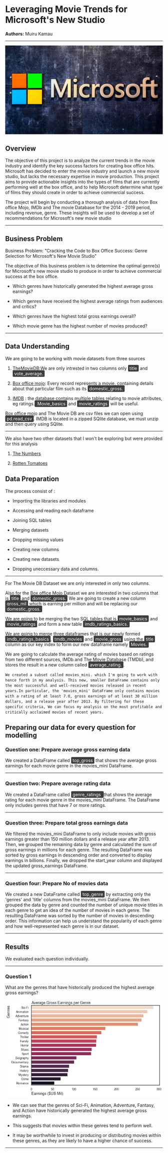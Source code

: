 # Leveraging Movie Trends for Microsoft's New Studio

**Authors:** Muiru Kamau

***

![microsoft](images/msft-microsoft-logo-2-3.webp)

## Overview

The objective of this project is to analyze the current trends in the movie industry and identify the key success factors for creating box office hits. Microsoft has decided to enter the movie industry and launch a new movie studio, but lacks the necessary expertise in movie production. This project aims to provide actionable insights into the types of films that are currently performing well at the box office, and to help Microsoft determine what type of films they should create in order to achieve commercial success.

The project will begin by conducting a thorough analysis of data from Box office Mojo, IMDb and The movie Database for the 2014 - 2019 period, including revenue, genre. These insights will be used to develop a set of recommendations for Microsoft's new movie studio

***

## Business Problem



Business Problem: "Cracking the Code to Box Office Success: Genre Selection for Microsoft's New Movie Studio"

The objective of this business problem is to determine the optimal genre(s) for Microsoft's new movie studio to produce in order to achieve commercial success at the box office.

* Which genres have historically generated the highest average gross earnings?

 * Which genres have received the highest average ratings from audiences and critics?

* Which genres have the highest total gross earnings overall?

* Which movie genre has the highest number of movies produced?

***


## Data Understanding

We are going to be working with movie datasets from three sources

1. [TheMovieDB](https://www.themoviedb.org/):We are only intrested in two columns only <span style="background-color: #3d3d3d; color: #ffffff; padding: 2px 5px; border-radius: 3px;">title</span> and <span style="background-color: #3d3d3d; color: #ffffff; padding: 2px 5px; border-radius: 3px;">vote_average.</span>


2. [Box office mojo](https://www.boxofficemojo.com/): Every record represents a movie, containing details about that particular film such as its <span style="background-color: #3d3d3d; color: #ffffff; padding: 2px 5px; border-radius: 3px;">domestic_gross.</span>


 3. [IMDB](https://www.imdb.com/) : the database contains multiple tables relating to movie attributes, eg ratings.<span style="background-color: #3d3d3d; color: #ffffff; padding: 2px 5px; border-radius: 3px;"> Movie_basics</span> and  <span style="background-color: #3d3d3d; color: #ffffff; padding: 2px 5px; border-radius: 3px;">movie_ratings</span> will be useful.

Box office mojo and The Movie DB are csv files we can open using <span style="background-color: #3d3d3d; color: #ffffff; padding: 2px 5px; border-radius: 3px;">pd.read_csv</span>. IMDB is located in a zipped SQlite database, we must unzip and then query using SQlite.

***

We also have two other datasets that I won't be exploring but were provided for this analysis
 
   1. [The Numbers](https://www.the-numbers.com/)

 2. [Rotten Tomatoes](https://www.rottentomatoes.com/)

## Data Preparation

The process consist of :

* Importing the libraries and modules

* Accessing and reading each dataframe

* Joining SQL tables

* Merging datasets

* Dropping missing values

* Creating new columns

* Creating new datasets

* Dropping uneccessary data and columns.

***

For The Movie DB Dataset we are only interested in only two columns.

Also for the Box office Mojo Dataset we are interested in two columns that is <span style="background-color: #3d3d3d; color: #ffffff; padding: 2px 5px; border-radius: 3px;">title</span> and <span style="background-color: #3d3d3d; color: #ffffff; padding: 2px 5px; border-radius: 3px;">domestic_gross.</span> We are going to create a new column <span style="background-color: #3d3d3d; color: #ffffff; padding: 2px 5px; border-radius: 3px;">gross_mil</span> which is earning per million and will be replacing our <span style="background-color: #3d3d3d; color: #ffffff; padding: 2px 5px; border-radius: 3px;">domestic_gross.</span>

We are going to be merging the two SQL tables that is <span style="background-color: #3d3d3d; color: #ffffff; padding: 2px 5px; border-radius: 3px;">movie_basics</span> and <span style="background-color: #3d3d3d; color: #ffffff; padding: 2px 5px; border-radius: 3px;">movie_ratings</span> and form a new table <span style="background-color: #3d3d3d; color: #ffffff; padding: 2px 5px; border-radius: 3px;">imdb_ratings_basics.</span>

We are going to merge three dataframes that is our newly formed <span style="background-color: #3d3d3d; color: #ffffff; padding: 2px 5px; border-radius: 3px;">imdb_ratings_basics</span>, <span style="background-color: #3d3d3d; color: #ffffff; padding: 2px 5px; border-radius: 3px;">tmdb_movies</span> and <span style="background-color: #3d3d3d; color: #ffffff; padding: 2px 5px; border-radius: 3px;">movie_gross</span> using the <span style="background-color: #3d3d3d; color: #ffffff; padding: 2px 5px; border-radius: 3px;">title</span> column as our key index to form our new dataframe namely <span style="background-color: #3d3d3d; color: #ffffff; padding: 2px 5px; border-radius: 3px;">Movies.</span>

We are going to calculate the average rating of movies based on ratings from two different sources, IMDb and The Movie Database (TMDb), and stores the result in a new column called <span style="background-color: #3d3d3d; color: #ffffff; padding: 2px 5px; border-radius: 3px;">average_rating.</span>.

`We created a subset called movies_mini. which I'm going to work with hence forth in my analysis. This new, smaller DataFrame contains only the most successful and well-received movies released in recent years.In particular, the 'movies_mini' DataFrame only contains movies with a rating of at least 7.0, gross earnings of at least 30 million dollars, and a release year after 2013. By filtering for these specific criteria, We can focus my analysis on the most profitable and critically acclaimed movies of recent years.`

## Preparing our data for every question for modelling

### Question one: Prepare average gross earning data


We created a DataFrame called <span style="background-color: #3d3d3d; color: #ffffff; padding: 2px 5px; border-radius: 3px;">top_gross</span> that shows the average gross earnings for each movie genre in the movies_mini DataFrame.

***
### Question two: Prepare average rating data


We created a DataFrame called <span style="background-color: #3d3d3d; color: #ffffff; padding: 2px 5px; border-radius: 3px;">genre_ratings </span> that shows the average rating for each movie genre in the movies_mini DataFrame. The DataFrame only includes genres that have 7 or more ratings.

***
### Question three: Prepare total gross earnings data

We filtered the movies_mini DataFrame to only include movies with gross earnings greater than 150 million dollars and a release year after 2013. Then, we grouped the remaining data by genre and calculated the sum of gross earnings in millions for each genre. The resulting DataFrame was sorted by gross earnings in descending order and converted to display earnings in billions. Finally, we dropped the start_year column and displayed the updated gross_earnings DataFrame.

***
### Question four: Prepare No of movies data

We created a new DataFrame called <span style="background-color: #3d3d3d; color: #ffffff; padding: 2px 5px; border-radius: 3px;"> top_genre</span> by extracting only the 'genres' and 'title' columns from the movies_mini DataFrame. We then grouped the data by genre and counted the number of unique movie titles in each genre to get an idea of the number of movies in each genre. The resulting DataFrame was sorted by the number of movies in descending order. This information can help us understand the popularity of each genre and how well-represented each genre is in our dataset.


***

## Results

We evaluated each question individually.

***

### Question 1

What are the genres that have historically produced the highest average gross earnings? 

![Average](images/Average_Gross_Earnings_per_Genre.png)


 * We can see that the genres of Sci-Fi, Animation, Adventure, Fantasy, and Action have historically generated the highest average gross earnings. 
 
 * This suggests that movies within these genres tend to perform well. 
 
 *  It may be worthwhile to invest in producing or distributing movies within these genres, as they are likely to have a higher chance of success.

 ***

